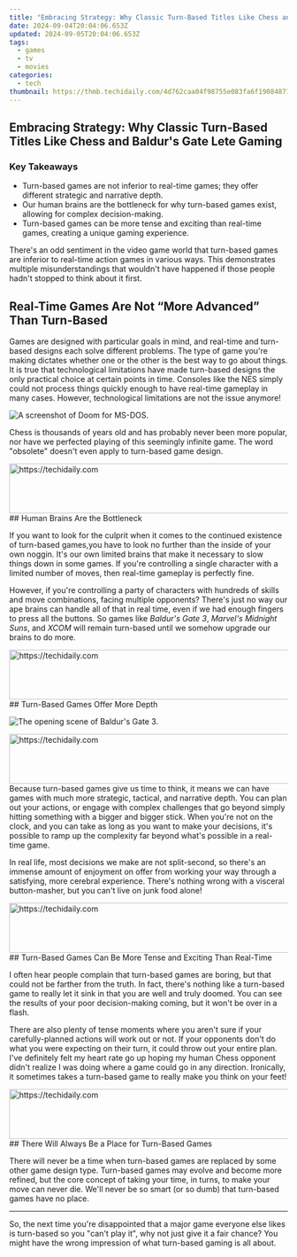 ```yaml
---
title: "Embracing Strategy: Why Classic Turn-Based Titles Like Chess and Baldur's Gate Lete Gaming"
date: 2024-09-04T20:04:06.653Z
updated: 2024-09-05T20:04:06.653Z
tags:
  - games
  - tv
  - movies
categories:
  - tech
thumbnail: https://thmb.techidaily.com/4d762caa04f98755e083fa6f19084871af3024b44e5497cff1919865c9f50ec3.jpg
---
```


## Embracing Strategy: Why Classic Turn-Based Titles Like Chess and Baldur's Gate Lete Gaming

### Key Takeaways

* Turn-based games are not inferior to real-time games; they offer different strategic and narrative depth.
* Our human brains are the bottleneck for why turn-based games exist, allowing for complex decision-making.
* Turn-based games can be more tense and exciting than real-time games, creating a unique gaming experience.

 There's an odd sentiment in the video game world that turn-based games are inferior to real-time action games in various ways. This demonstrates multiple misunderstandings that wouldn't have happened if those people hadn't stopped to think about it first.

##  Real-Time Games Are Not “More Advanced” Than Turn-Based

 Games are designed with particular goals in mind, and real-time and turn-based designs each solve different problems. The type of game you're making dictates whether one or the other is the best way to go about things. It is true that technological limitations have made turn-based designs the only practical choice at certain points in time. Consoles like the NES simply could not process things quickly enough to have real-time gameplay in many cases. However, technological limitations are not the issue anymore!

![A screenshot of Doom for MS-DOS.](https://static1.howtogeekimages.com/wordpress/wp-content/uploads/2020/11/doom_Screenshot.jpg) 

 Chess is thousands of years old and has probably never been more popular, nor have we perfected playing of this seemingly infinite game. The word "obsolete" doesn't even apply to turn-based game design.

<!-- affiliate ads begin -->
<a href="https://appsumo.8odi.net/c/5597632/2024326/7443" target="_top" id="2024326">
  <img src="//a.impactradius-go.com/display-ad/7443-2024326" border="0" alt="https://techidaily.com" width="728" height="90"/>
</a>
<img height="0" width="0" src="https://appsumo.8odi.net/i/5597632/2024326/7443" style="position:absolute;visibility:hidden;" border="0" />
<!-- affiliate ads end -->
##  Human Brains Are the Bottleneck

 If you want to look for the culprit when it comes to the continued existence of turn-based games,you have to look no further than the inside of your own noggin. It's our own limited brains that make it necessary to slow things down in some games. If you're controlling a single character with a limited number of moves, then real-time gameplay is perfectly fine.

 However, if you're controlling a party of characters with hundreds of skills and move combinations, facing multiple opponents? There's just no way our ape brains can handle all of that in real time, even if we had enough fingers to press all the buttons. So games like _Baldur's Gate 3_, _Marvel's Midnight Suns_, and _XCOM_ will remain turn-based until we somehow upgrade our brains to do more.

<!-- affiliate ads begin -->
<a href="https://aligracehair.sjv.io/c/5597632/1902324/19272" target="_top" id="1902324">
  <img src="//a.impactradius-go.com/display-ad/19272-1902324" border="0" alt="https://techidaily.com" width="728" height="90"/>
</a>
<img height="0" width="0" src="https://aligracehair.sjv.io/i/5597632/1902324/19272" style="position:absolute;visibility:hidden;" border="0" />
<!-- affiliate ads end -->
##  Turn-Based Games Offer More Depth

![The opening scene of Baldur's Gate 3.](https://static1.howtogeekimages.com/wordpress/wp-content/uploads/2024/05/vlcsnap-2024-05-30-10h29m11s399.png) 

<!-- affiliate ads begin -->
<a href="https://dhgate.sjv.io/c/5597632/1186864/12108" target="_top" id="1186864">
  <img src="//a.impactradius-go.com/display-ad/12108-1186864" border="0" alt="https://techidaily.com" width="728" height="90"/>
</a>
<img height="0" width="0" src="https://dhgate.sjv.io/i/5597632/1186864/12108" style="position:absolute;visibility:hidden;" border="0" />
<!-- affiliate ads end -->
 Because turn-based games give us time to think, it means we can have games with much more strategic, tactical, and narrative depth. You can plan out your actions, or engage with complex challenges that go beyond simply hitting something with a bigger and bigger stick. When you're not on the clock, and you can take as long as you want to make your decisions, it's possible to ramp up the complexity far beyond what's possible in a real-time game.

 In real life, most decisions we make are not split-second, so there's an immense amount of enjoyment on offer from working your way through a satisfying, more cerebral experience. There's nothing wrong with a visceral button-masher, but you can't live on junk food alone!

<!-- affiliate ads begin -->
<a href="https://imp.i357552.net/c/5597632/1061528/11832" target="_top" id="1061528">
  <img src="//a.impactradius-go.com/display-ad/11832-1061528" border="0" alt="https://techidaily.com" width="728" height="90"/>
</a>
<img height="0" width="0" src="https://imp.i357552.net/i/5597632/1061528/11832" style="position:absolute;visibility:hidden;" border="0" />
<!-- affiliate ads end -->
##  Turn-Based Games Can Be More Tense and Exciting Than Real-Time

 I often hear people complain that turn-based games are boring, but that could not be farther from the truth. In fact, there's nothing like a turn-based game to really let it sink in that you are well and truly doomed. You can see the results of your poor decision-making coming, but it won't be over in a flash.

 There are also plenty of tense moments where you aren't sure if your carefully-planned actions will work out or not. If your opponents don't do what you were expecting on their turn, it could throw out your entire plan. I've definitely felt my heart rate go up hoping my human Chess opponent didn't realize I was doing where a game could go in any direction. Ironically, it sometimes takes a turn-based game to really make you think on your feet!

<!-- affiliate ads begin -->
<a href="https://aligracehair.sjv.io/c/5597632/1997662/19272" target="_top" id="1997662">
  <img src="//a.impactradius-go.com/display-ad/19272-1997662" border="0" alt="https://techidaily.com" width="728" height="90"/>
</a>
<img height="0" width="0" src="https://aligracehair.sjv.io/i/5597632/1997662/19272" style="position:absolute;visibility:hidden;" border="0" />
<!-- affiliate ads end -->
##  There Will Always Be a Place for Turn-Based Games

 There will never be a time when turn-based games are replaced by some other game design type. Turn-based games may evolve and become more refined, but the core concept of taking your time, in turns, to make your move can never die. We'll never be so smart (or so dumb) that turn-based games have no place.

---

 So, the next time you're disappointed that a major game everyone else likes is turn-based so you "can't play it", why not just give it a fair chance? You might have the wrong impression of what turn-based gaming is all about.

<ins class="adsbygoogle"
     style="display:block"
     data-ad-format="autorelaxed"
     data-ad-client="ca-pub-7571918770474297"
     data-ad-slot="1223367746"></ins>



<ins class="adsbygoogle"
     style="display:block"
     data-ad-client="ca-pub-7571918770474297"
     data-ad-slot="8358498916"
     data-ad-format="auto"
     data-full-width-responsive="true"></ins>


